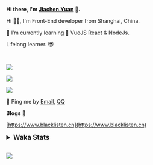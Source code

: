 <!-- <img align="right" src="https://github-readme-stats.vercel.app/api/top-langs/?username=blacklisten&layout=compact" /> -->

**Hi there, I'm [Jiachen.Yuan](https://www.blacklisten.cn) 👋.**

Hi 🙋‍♂️, I'm Front-End developer from Shanghai, China.

🌱 I’m currently learning 🥀 VueJS  React & NodeJs.

Lifelong learner. 😻

<br />

<img src="https://github-readme-stats.vercel.app/api/top-langs/?username=aaditkamat&layout=compact" /><br />

<img src="https://github-readme-stats.vercel.app/api?username=blacklisten&count_private=true&show_icons=true" /><br />

<img src="https://github-readme-stats.vercel.app/api/wakatime?username=blacklisten&layout=compact" /><br />



💬 Ping me by [Email](mailto:black_listen@163.com), [QQ](http://wpa.qq.com/msgrd?v=3&uin=756319278&site=%E5%9C%A8%E7%BA%BF%E5%AE%A2%E6%9C%8D&menu=yes)

<!-- I am Into , 🙏 -->

<!-- Javascript, Web Development, H5, MicroProgram, NodeJs, Electron... 😼 -->

<!--[![Top Langs](https://github-readme-stats.vercel.app/api/top-langs/?username=blacklisten&layout=compact)](https://github.com/anuraghazra/github-readme-stats)-->

<!--![ReadMe Card](https://github-readme-stats.vercel.app/api?username=blacklisten&show_icons=true&theme=radical)-->

**Blogs 🌱**

[https://www.blacklisten.cn](https://www.blacklisten.cn)

<details>
 <summary style="font-size:1.25em"><strong>Waka Stats </strong></summary><br>
<!--START_SECTION:waka-->
![Profile Views](http://img.shields.io/badge/Profile%20Views-1-blue)

**🐱 My GitHub Data** 

> 🏆 64 Contributions in the Year 2021
 > 
> 📦 257.5 kB Used in GitHub's Storage 
 > 
> 💼 Opted to Hire
 > 
> 📜 48 Public Repositories 
 > 
> 🔑 4 Private Repositories  
 > 
**I'm an Early 🐤** 

```text
🌞 Morning    17 commits     ██░░░░░░░░░░░░░░░░░░░░░░░   8.37% 
🌆 Daytime    120 commits    ██████████████░░░░░░░░░░░   59.11% 
🌃 Evening    65 commits     ████████░░░░░░░░░░░░░░░░░   32.02% 
🌙 Night      1 commits      ░░░░░░░░░░░░░░░░░░░░░░░░░   0.49%

```
📅 **I'm Most Productive on Thursday** 

```text
Monday       46 commits     █████░░░░░░░░░░░░░░░░░░░░   22.66% 
Tuesday      23 commits     ██░░░░░░░░░░░░░░░░░░░░░░░   11.33% 
Wednesday    41 commits     █████░░░░░░░░░░░░░░░░░░░░   20.2% 
Thursday     53 commits     ██████░░░░░░░░░░░░░░░░░░░   26.11% 
Friday       34 commits     ████░░░░░░░░░░░░░░░░░░░░░   16.75% 
Saturday     4 commits      ░░░░░░░░░░░░░░░░░░░░░░░░░   1.97% 
Sunday       2 commits      ░░░░░░░░░░░░░░░░░░░░░░░░░   0.99%

```


📊 **This Week I Spent My Time On** 

```text
⌚︎ Time Zone: Asia/Shanghai

💬 Programming Languages: 
JavaScript               3 hrs 39 mins       ██████████░░░░░░░░░░░░░░░   40.07% 
HTML                     1 hr 32 mins        ████░░░░░░░░░░░░░░░░░░░░░   16.85% 
JSON                     1 hr 21 mins        ███░░░░░░░░░░░░░░░░░░░░░░   14.85% 
Vue.js                   1 hr                ██░░░░░░░░░░░░░░░░░░░░░░░   11.03% 
TypeScript               43 mins             ██░░░░░░░░░░░░░░░░░░░░░░░   7.89%

🔥 Editors: 
VS Code                  9 hrs 8 mins        █████████████████████████   100.0%

🐱‍💻 Projects: 
learning                 2 hrs 52 mins       ███████░░░░░░░░░░░░░░░░░░   31.47% 
leetcode-learning        2 hrs 24 mins       ██████░░░░░░░░░░░░░░░░░░░   26.26% 
business-ui              54 mins             ██░░░░░░░░░░░░░░░░░░░░░░░   9.99% 
nblogs                   54 mins             ██░░░░░░░░░░░░░░░░░░░░░░░   9.98% 
wxui-for-lerna           33 mins             █░░░░░░░░░░░░░░░░░░░░░░░░   6.11%

💻 Operating System: 
Mac                      9 hrs 8 mins        █████████████████████████   100.0%

```

**I Mostly Code in JavaScript** 

```text
JavaScript               18 repos            ███████████░░░░░░░░░░░░░░   43.9% 
Vue                      11 repos            ██████░░░░░░░░░░░░░░░░░░░   26.83% 
TypeScript               5 repos             ███░░░░░░░░░░░░░░░░░░░░░░   12.2% 
HTML                     4 repos             ██░░░░░░░░░░░░░░░░░░░░░░░   9.76% 
CSS                      1 repo              ░░░░░░░░░░░░░░░░░░░░░░░░░   2.44%

```


**Timeline**

![Chart not found](https://raw.githubusercontent.com/blacklisten/blacklisten/master/charts/bar_graph.png) 


 Last Updated on 24/09/2021
<!--END_SECTION:waka-->
</details>

<br />

<!--
**blacklisten/blacklisten** is a ✨ _special_ ✨ repository because its `README.md` (this file) appears on your GitHub profile.

Here are some ideas to get you started:

- 🔭 I’m currently working on ...
- 🌱 I’m currently learning ...
- 👯 I’m looking to collaborate on ...
- 🤔 I’m looking for help with ...
- 💬 Ask me about ...
- 📫 How to reach me: ...
- 😄 Pronouns: ...
- ⚡ Fun fact: ...
-->

![](http://profile-counter.glitch.me/blacklisten/count.svg)
